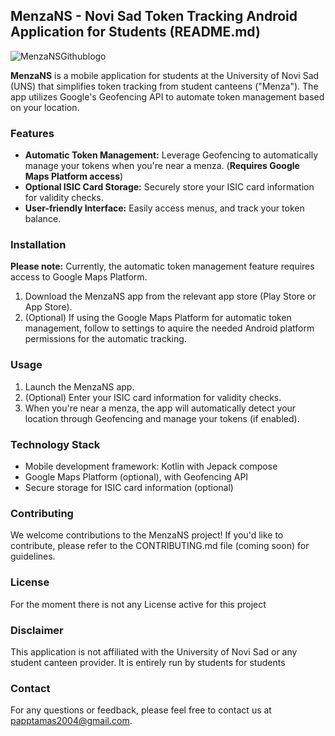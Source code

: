 ## MenzaNS - Novi Sad Token Tracking Android Application for Students (README.md)
![MenzaNSGithublogo](https://github.com/user-attachments/assets/cafd796c-a697-4296-b053-bb4672d69298)

**MenzaNS** is a mobile application for students at the University of Novi Sad (UNS) that simplifies token tracking from student canteens ("Menza"). The app utilizes Google's Geofencing API to automate token management based on your location.

### Features

* **Automatic Token Management:** Leverage Geofencing to automatically manage your tokens when you're near a menza. (**Requires Google Maps Platform access**)
* **Optional ISIC Card Storage:** Securely store your ISIC card information for validity checks.
* **User-friendly Interface:** Easily access menus, and track your token balance.

### Installation

**Please note:** Currently, the automatic token management feature requires access to Google Maps Platform. 

1. Download the MenzaNS app from the relevant app store (Play Store or App Store).
2. (Optional) If using the Google Maps Platform for automatic token management, follow to settings to aquire the needed Android platform permissions for the automatic tracking.

### Usage

1. Launch the MenzaNS app.
2. (Optional) Enter your ISIC card information for validity checks.
3. When you're near a menza, the app will automatically detect your location through Geofencing and manage your tokens (if enabled).

### Technology Stack

* Mobile development framework: Kotlin with Jepack compose
* Google Maps Platform (optional), with Geofencing API
* Secure storage for ISIC card information (optional)


### Contributing

We welcome contributions to the MenzaNS project! If you'd like to contribute, please refer to the CONTRIBUTING.md file (coming soon) for guidelines.

### License

For the moment there is not any License active for this project

### Disclaimer

This application is not affiliated with the University of Novi Sad or any student canteen provider. It is entirely run by students for students

### Contact

For any questions or feedback, please feel free to contact us at papptamas2004@gmail.com.
